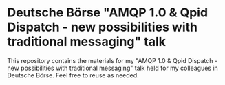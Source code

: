 # Deutsche Börse "AMQP 1.0 & Qpid Dispatch - new possibilities with traditional messaging" talk

This repository contains the materials for my "AMQP 1.0 & Qpid Dispatch - new possibilities with traditional messaging" talk held for my colleagues in Deutsche Börse. Feel free to reuse as needed.
